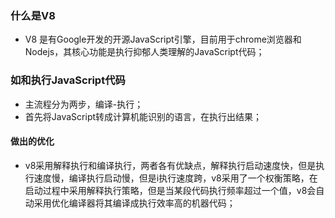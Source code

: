 ### 什么是V8
- V8 是有Google开发的开源JavaScript引擎，目前用于chrome浏览器和Nodejs，其核心功能是执行抑郁人类理解的JavaScript代码；
  
### 如和执行JavaScript代码
- 主流程分为两步，编译-执行；
- 首先将JavaScript转成计算机能识别的语言，在执行出结果；
 #### 做出的优化
 - v8采用解释执行和编译执行，两者各有优缺点，解释执行启动速度快，但是执行速度慢，编译执行启动慢，但是i执行速度跨，v8采用了一个权衡策略，在启动过程中采用解释执行策略，但是当某段代码执行频率超过一个值，v8会自动采用优化编译器将其编译成执行效率高的机器代码；
